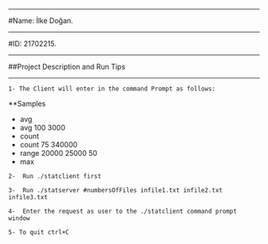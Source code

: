 ****
#Name:  İlke Doğan.
****
#ID:	21702215.
****
##Project Description and Run Tips
****
```
1- The Client will enter in the command Prompt as follows: 
```
**Samples
+ avg
+ avg 100 3000
+ count
+ count 75 340000
+ range 20000 25000 50
+ max
```
2-  Run ./statclient first
```
```
3-  Run ./statserver #numbersOfFiles infile1.txt infile2.txt infile3.txt
```
```
4-  Enter the request as user to the ./statclient command prompt window
```
```
5- To quit ctrl+C
```
